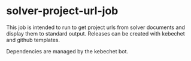 # solver-project-url-job

This job is intended to run to get project urls from solver documents and display them to standard output. Releases can be created with kebechet and github templates.

Dependencies are managed by the kebechet bot.

